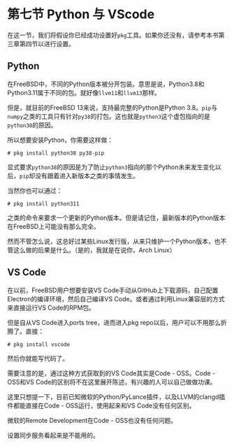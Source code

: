 # 第七节 Python 与 VScode

在这一节，我们将假设你已经成功设置好`pkg`工具。如果你还没有，请参考本书第三章第四节以进行设置。

## Python

在FreeBSD中，不同的Python版本被分开包装。意思是说，Python3.8和Python3.11属于不同的包。就好像`llvm11`和`llvm13`那样。

但是，就目前的FreeBSD 13来说，支持最完整的Python是Python 3.8。`pip`与`numpy`之类的工具只有针对`py38`的打包。这也就是`python3`这个虚包指向的是`python38`的原因。

所以想要安装Python，你需要这样做：

```
# pkg install python38 py38-pip
```

显式要求`python38`的原因是为了防止`python3`指向的那个Python未来发生变化以后，`pip`却没有跟着进入新版本之类的事情发生。

当然你也可以通过：

```
# pkg install python311
```

之类的命令来要求一个更新的Python版本。但是请记住，最新版本的Python版本在FreeBSD上可能没有那么完全。

然而不管怎么说，这总好过某些Linux发行版，从来只维护一个Python版本，也不管这么做的后果是什么。（是的，我就是在说你，Arch Linux）

## VS Code

在以前，FreeBSD用户想要安装VS Code手动从GitHub上下载源码，自己配置Electron的编译环境，然后自己编译VS Code。或者通过利用Linux兼容层的方式来直接运行VS Code的RPM包。

但是自从VS Code进入ports tree，进而进入pkg repo以后，用户可以不用那么折腾了。直接：

```
# pkg install vscode
```

然后你就能写代码了。

需要注意的是，通过这种方式获取到的VS Code其实是Code - OSS。Code - OSS和VS Code的区别将不在这里展开陈述，有兴趣的人可以自己做做功课。

这里只想提一下，目前已知微软的Python/PyLance插件，以及LLVM的clangd插件都能直接在Code - OSS运行，使用起来和VS Code没有任何区别。

微软的Remote Development在Code - OSS也没有任何问题。

设置同步服务看起来是不能用的。
